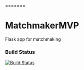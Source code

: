 =======
# MatchmakerMVP
Flask app for matchmaking

### Build Status
[![Build Status](https://magnum.travis-ci.com/squarethecircle/matchbox-private.svg?token=1hAenFz4MBB2fEpSZ4aZ&branch=master)](https://magnum.travis-ci.com/squarethecircle/matchbox-private)
